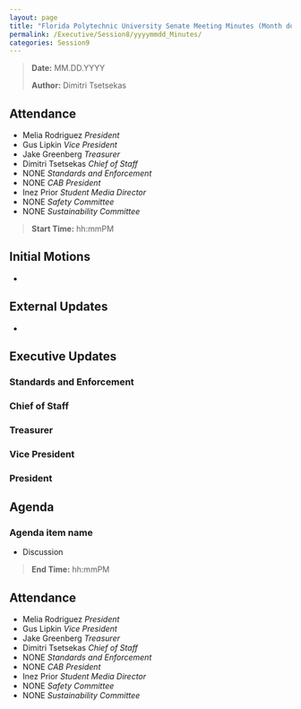 ```yaml
---
layout: page
title: "Florida Polytechnic University Senate Meeting Minutes (Month dd, yyyy)"
permalink: /Executive/Session8/yyyymmdd_Minutes/
categories: Session9
---
```


> **Date:** MM.DD.YYYY
>
> **Author:** Dimitri Tsetsekas

## Attendance
- Melia Rodriguez *President*
- Gus Lipkin *Vice President*
- Jake Greenberg *Treasurer*
- Dimitri Tsetsekas *Chief of Staff*
- NONE *Standards and Enforcement*
- NONE *CAB President* 
- Inez Prior *Student Media Director*
- NONE *Safety Committee*
- NONE *Sustainability Committee* 

> **Start Time:** hh:mmPM

## Initial Motions
- 

## External Updates
- 

## Executive Updates

### Standards and Enforcement

### Chief of Staff

### Treasurer

### Vice President

### President

## Agenda

### Agenda item name
- Discussion

> **End Time:** hh:mmPM

## Attendance
- Melia Rodriguez *President*
- Gus Lipkin *Vice President*
- Jake Greenberg *Treasurer*
- Dimitri Tsetsekas *Chief of Staff*
- NONE *Standards and Enforcement*
- NONE *CAB President* 
- Inez Prior *Student Media Director*
- NONE *Safety Committee*
- NONE *Sustainability Committee* 